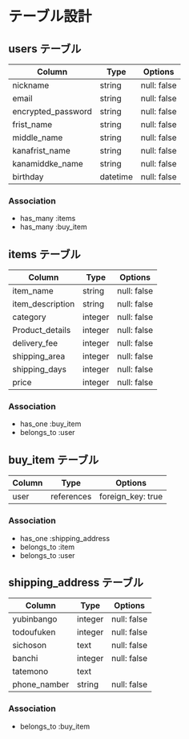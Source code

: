 # テーブル設計

## users テーブル

| Column               | Type     | Options     |
| --------             | ------   | ----------- |
| nickname             | string   | null: false |
| email                | string   | null: false |
| encrypted_password   | string   | null: false |
| frist_name           | string   | null: false |
| middle_name          | string   | null: false |
| kanafrist_name       | string   | null: false |
| kanamiddke_name      | string   | null: false |
| birthday             | datetime | null: false |

### Association

- has_many :items
- has_many :buy_item


## items テーブル

| Column | Type      | Options              |
| ------ | ------    | -------------------- |
| item_name          | string | null: false |
| item_description   | string | null: false |
| category           | integer| null: false |
| Product_details    | integer| null: false |
| delivery_fee       | integer| null: false |
| shipping_area      | integer| null: false |
| shipping_days      | integer| null: false |
| price              | integer| null: false |

### Association

- has_one :buy_item
- belongs_to :user

## buy_item テーブル

| Column | Type       | Options           |
| ------ | ---------- | ----------------- |
| user   | references | foreign_key: true |


### Association

- has_one :shipping_address
- belongs_to :item
- belongs_to :user

## shipping_address テーブル

| Column        | Type     | Options     |
| -------       | -------- | ------------|
| yubinbango    | integer  | null: false |
| todoufuken    | integer  | null: false |
| sichoson      | text     | null: false |
| banchi        | integer  | null: false |
| tatemono      | text     |             |
| phone_namber  | string   | null: false |

### Association

- belongs_to :buy_item